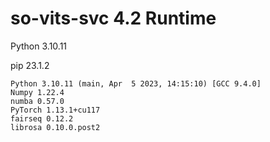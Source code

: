 # so-vits-svc 4.2 Runtime

Python 3.10.11

pip 23.1.2

```
Python 3.10.11 (main, Apr  5 2023, 14:15:10) [GCC 9.4.0]
Numpy 1.22.4
numba 0.57.0
PyTorch 1.13.1+cu117
fairseq 0.12.2
librosa 0.10.0.post2
```
